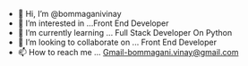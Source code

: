 - 👋 Hi, I’m @bommaganivinay
- 👀 I’m interested in ...Front End Developer
- 🌱 I’m currently learning ... Full Stack Developer On Python
- 💞️ I’m looking to collaborate on ... Front End Developer 
- 📫 How to reach me ... 
Gmail-bommagani.vinay@gmail.com
<!---
bommaganivinay/bommaganivinay is a ✨ special ✨ repository because its `README.md` (this file) appears on your GitHub profile.
You can click the Preview link to take a look at your changes.
--->
